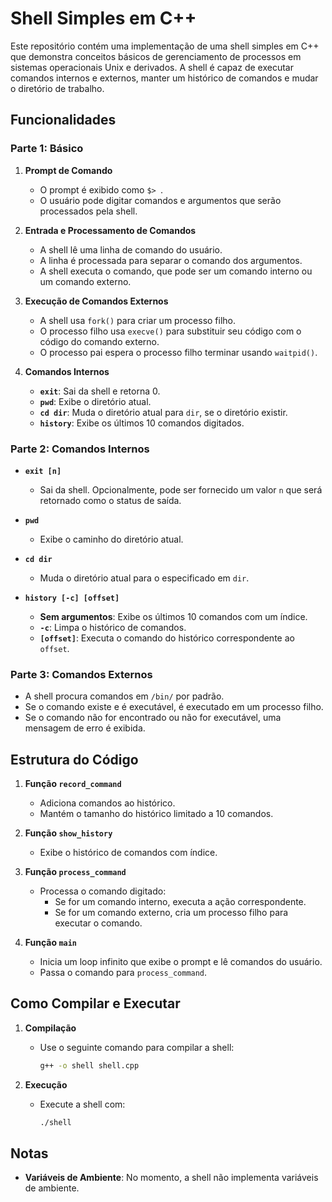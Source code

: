 # Shell Simples em C++

Este repositório contém uma implementação de uma shell simples em C++ que demonstra conceitos básicos de gerenciamento de processos em sistemas operacionais Unix e derivados. A shell é capaz de executar comandos internos e externos, manter um histórico de comandos e mudar o diretório de trabalho. 

## Funcionalidades

### Parte 1: Básico

1. **Prompt de Comando**
   - O prompt é exibido como `$> `.
   - O usuário pode digitar comandos e argumentos que serão processados pela shell.

2. **Entrada e Processamento de Comandos**
   - A shell lê uma linha de comando do usuário.
   - A linha é processada para separar o comando dos argumentos.
   - A shell executa o comando, que pode ser um comando interno ou um comando externo.

3. **Execução de Comandos Externos**
   - A shell usa `fork()` para criar um processo filho.
   - O processo filho usa `execve()` para substituir seu código com o código do comando externo.
   - O processo pai espera o processo filho terminar usando `waitpid()`.

4. **Comandos Internos**
   - **`exit`**: Sai da shell e retorna 0.
   - **`pwd`**: Exibe o diretório atual.
   - **`cd dir`**: Muda o diretório atual para `dir`, se o diretório existir.
   - **`history`**: Exibe os últimos 10 comandos digitados.

### Parte 2: Comandos Internos

- **`exit [n]`**
  - Sai da shell. Opcionalmente, pode ser fornecido um valor `n` que será retornado como o status de saída.
  
- **`pwd`**
  - Exibe o caminho do diretório atual.

- **`cd dir`**
  - Muda o diretório atual para o especificado em `dir`.

- **`history [-c] [offset]`**
  - **Sem argumentos**: Exibe os últimos 10 comandos com um índice.
  - **`-c`**: Limpa o histórico de comandos.
  - **`[offset]`**: Executa o comando do histórico correspondente ao `offset`.

### Parte 3: Comandos Externos

- A shell procura comandos em `/bin/` por padrão.
- Se o comando existe e é executável, é executado em um processo filho.
- Se o comando não for encontrado ou não for executável, uma mensagem de erro é exibida.

## Estrutura do Código

1. **Função `record_command`**
   - Adiciona comandos ao histórico.
   - Mantém o tamanho do histórico limitado a 10 comandos.

2. **Função `show_history`**
   - Exibe o histórico de comandos com índice.

3. **Função `process_command`**
   - Processa o comando digitado:
     - Se for um comando interno, executa a ação correspondente.
     - Se for um comando externo, cria um processo filho para executar o comando.

4. **Função `main`**
   - Inicia um loop infinito que exibe o prompt e lê comandos do usuário.
   - Passa o comando para `process_command`.

## Como Compilar e Executar

1. **Compilação**
   - Use o seguinte comando para compilar a shell:
     ```bash
     g++ -o shell shell.cpp
     ```

2. **Execução**
   - Execute a shell com:
     ```bash
     ./shell
     ```

## Notas

- **Variáveis de Ambiente**: No momento, a shell não implementa variáveis de ambiente.

